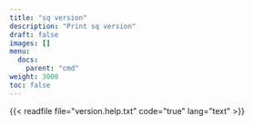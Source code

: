 ```yaml
---
title: "sq version"
description: "Print sq version"
draft: false
images: []
menu:
  docs:
    parent: "cmd"
weight: 3000
toc: false
---
```


{{< readfile file="version.help.txt" code="true" lang="text" >}}
